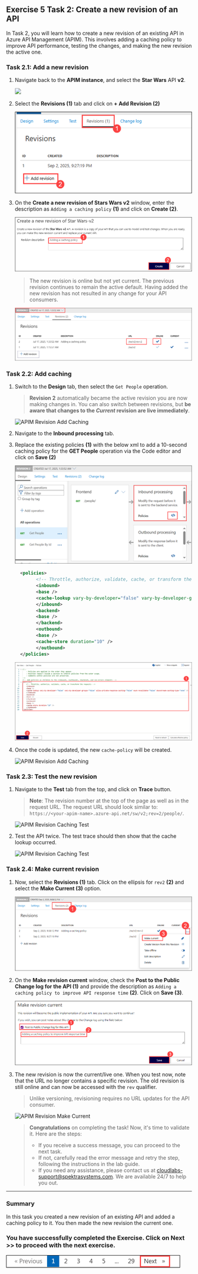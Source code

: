 ## Exercise 5 Task 2: Create a new revision of an API

In Task 2, you will learn how to create a new revision of an existing API in Azure API Management (APIM). This involves adding a caching policy to improve API performance, testing the changes, and making the new revision the active one. 

### Task 2.1: Add a new revision

1. Navigate back to the **APIM instance**, and select the **Star Wars** API **v2**.

      ![](media/07.png)

1. Select the **Revisions (1)** tab and click on **+ Add Revision (2)**

      ![APIM Revisions Menu](media/E5T2.1S2-0209.png)
  
1. On the **Create a new revision of Stars Wars v2** window, enter the description as `Adding a caching policy` **(1)** and click on **Create (2)**.
  
      ![APIM Revision Create](media/E5T2.1S3-0209.png)

    > The new revision is online but not yet current. The previous revision continues to remain the active default. Having added the new revision has not resulted in any change for your API consumers.

      ![APIM Created Revision](media/10a.png)

### Task 2.2: Add caching

1. Switch to the **Design** tab, then select the `Get People` operation.
    > **Revision 2** automatically became the active revision you are now making changes in. You can also switch between revisions, but **be aware that changes to the *Current* revision are live immediately**.

      ![APIM Revision Add Caching](media/11.png)

1. Navigate to the **Inbound processing** tab.
   
1. Replace the existing policies **(1)** with the below xml to add a 10-second caching policy for the **GET People** operation via the Code editor and click on **Save (2)**

      ![APIM Created Revision](media/mapi51a.png)

    ```xml
      <policies>
            <!-- Throttle, authorize, validate, cache, or transform the requests -->
            <inbound>
            <base />
            <cache-lookup vary-by-developer="false" vary-by-developer-groups="false" allow-private-response-caching="false" must-revalidate="false" downstream-caching-type="none" />
            </inbound>
            <backend>
            <base />
            </backend>
            <outbound>
            <base />
            <cache-store duration="10" />
            </outbound>
      </policies>
    ```
      
      ![APIM Created Revision](media/E5T2.2S3-0209.png)

1. Once the code is updated, the new `cache-policy` will be created.
   
      ![APIM Revision Add Caching](media/12.png)

### Task 2.3: Test the new revision

1. Navigate to the **Test** tab from the top, and click on **Trace** button.
  
     > **Note**: The revision number at the top of the page as well as in the request URL. The request URL should look similar to: `https://<your-apim-name>.azure-api.net/sw/v2;rev=2/people/`.

      ![APIM Revision Caching Test](media/13.png)

1. Test the API twice. The test trace should then show that the cache lookup occurred. 

      ![APIM Revision Caching Test](media/14.png)

### Task 2.4: Make current revision

1. Now, select the **Revisions (1)** tab. Click on the ellipsis for `rev2` **(2)** and select the **Make Current (3)** option.

      ![APIM Revision Make Current](media/E5T2.4S1-0209.png)

1. On the **Make revision current** window, check the **Post to the Public Change log for the API (1)** and provide the description as `Adding a caching policy to improve API response time` **(2)**. Click on **Save (3)**.

      ![APIM Revision Make Current](media/E5T2.4S2-0209.png)

1. The new revision is now the current/live one. When you test now, note that the URL no longer contains a specific revision. The old revision is still online and can now be accessed with the `rev` qualifier. 

    > Unlike versioning, revisioning requires no URL updates for the API consumer.

      ![APIM Revision Make Current](media/17.png)


   > **Congratulations** on completing the task! Now, it's time to validate it. Here are the steps:
   > - If you receive a success message, you can proceed to the next task.
   > - If not, carefully read the error message and retry the step, following the instructions in the lab guide. 
   > - If you need any assistance, please contact us at cloudlabs-support@spektrasystems.com. We are available 24/7 to help you out.
   
      <validation step="1f315944-8264-47c9-ab2d-6d4fe20e4f6e" />
--- 

### Summary

In this task you created a new revision of an existing API and added a caching policy to it. You then made the new revision the current one.

### You have successfully completed the Exercise. Click on **Next >>** to proceed with the next exercise.

  ![](../gs/media/api-07.png)
